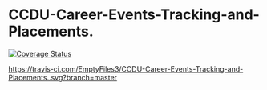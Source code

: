 # CCDU-Career-Events-Tracking-and-Placements.

[![Coverage Status](https://coveralls.io/repos/github/EmptyFiles3/CCDU-Career-Events-Tracking-and-Placements./badge.svg?branch=master)](https://coveralls.io/github/EmptyFiles3/CCDU-Career-Events-Tracking-and-Placements.?branch=master)

https://travis-ci.com/EmptyFiles3/CCDU-Career-Events-Tracking-and-Placements..svg?branch=master
